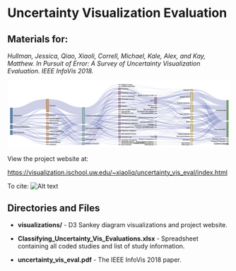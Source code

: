 # Uncertainty Visualization Evaluation
## Materials for:

  *Hullman, Jessica, Qiao, Xiaoli, Correll, Michael, Kale, Alex, and Kay, Matthew. In Pursuit of Error: A Survey of Uncertainty Visualization Evaluation. IEEE InfoVis 2018.* 

![Alt text](/website.png)

View the project website at: 

<a href="https://visualization.ischool.uw.edu/~xiaoliq/uncertainty_vis_eval/index.html">https://visualization.ischool.uw.edu/~xiaoliq/uncertainty_vis_eval/index.html</a>

To cite: ![Alt text](https://zenodo.org/badge/143046936.svg)

## Directories and Files

  - **visualizations/** - D3 Sankey diagram visualizations and project website.

  - **Classifying_Uncertainty_Vis_Evaluations.xlsx** - Spreadsheet containing all coded studies and list of study information. 

  - **uncertainty_vis_eval.pdf** - The IEEE InfoVis 2018 paper. 
